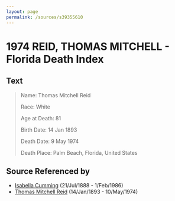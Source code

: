 ```yaml
---
layout: page
permalink: /sources/s39355610
---
```


# 1974 REID, THOMAS MITCHELL - Florida Death Index


## Text

> Name: Thomas Mitchell Reid
>
> Race: White
>
> Age at Death: 81
>
> Birth Date: 14 Jan 1893
>
> Death Date: 9 May 1974
>
> Death Place: Palm Beach, Florida, United States
>

## Source Referenced by

* [Isabella Cumming](../people/@84684994@-isabella-cumming-b1888-7-21-d1986-2-1.md) (21/Jul/1888 - 1/Feb/1986)
* [Thomas Mitchell Reid](../people/@2617088@-thomas-mitchell-reid-b1893-1-14-d1974-5-10.md) (14/Jan/1893 - 10/May/1974)
